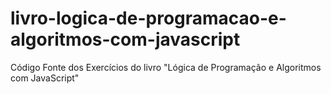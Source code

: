 # livro-logica-de-programacao-e-algoritmos-com-javascript
Código Fonte dos Exercícios do livro "Lógica de Programação e Algoritmos com JavaScript"
